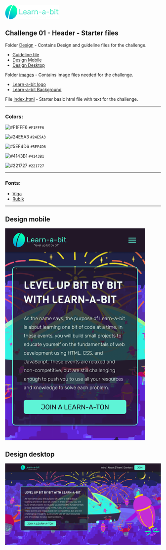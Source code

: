 <img src="./images/learnabit-logo.png" />

## Challenge 01 - Header - Starter files

Folder [Design](./design-guideline) - Contains Design and guideline files for the challenge.
  -  [Guideline file](./design-guideline/learnabit-ch01-guideline.pdf)
  -  [Design Mobile](./design-guideline/learnabit-ch01-mobile.png)
  -  [Design Desktop](./design-guideline/learnabit-ch01-desktop.png)

Folder [images](./images) -  Contains image files needed for the challenge.
  -  [Learn-a-bit logo](./images/learnabit-logo.png)
  -  [Learn-a-bit Background](./images/mintbean-dome.png)

File [index.html](./index.html) - Starter basic html file with text for the challenge.

---
### Colors:

![#F1FFF6](https://via.placeholder.com/32/F1FFF6/000000?text=+) `#F1FFF6`

![#24E5A3](https://via.placeholder.com/32/24E5A3/000000?text=+) `#24E5A3`

![#5EF4D6](https://via.placeholder.com/32/5EF4D6/000000?text=+) `#5EF4D6`

![#4143B1](https://via.placeholder.com/32/4143B1/000000?text=+) `#4143B1`

![#221727](https://via.placeholder.com/32/221727/000000?text=+) `#221727`

---

### Fonts: 
- [Viga](https://fonts.google.com/specimen/Viga?query=viga)
- [Rubik](https://fonts.google.com/specimen/Rubik?query=rubik)

---

## Design mobile
![design mobile](./design-guideline/learnabit-ch01-mobile.png)

## Design desktop
![design desktop](./design-guideline/learnabit-ch01-desktop.png)
